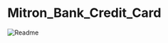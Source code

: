 # Mitron_Bank_Credit_Card
![Readme](https://github.com/haripriyakoduru/Mitron_Bank_Credit_Card/assets/131605099/22c11b6e-e073-4a4d-9320-603ee337c562)
